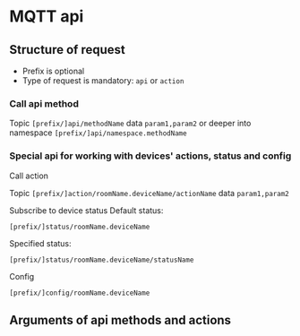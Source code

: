 # MQTT api

## Structure of request

* Prefix is optional
* Type of request is mandatory: `api` or `action`

### Call api method

Topic `[prefix/]api/methodName` data `param1,param2`
or deeper into namespace `[prefix/]api/namespace.methodName`

### Special api for working with devices' actions, status and config
Call action
    
Topic `[prefix/]action/roomName.deviceName/actionName` data `param1,param2`
    
Subscribe to device status
Default status:

    [prefix/]status/roomName.deviceName

Specified status:

    [prefix/]status/roomName.deviceName/statusName

Config

    [prefix/]config/roomName.deviceName


## Arguments of api methods and actions

